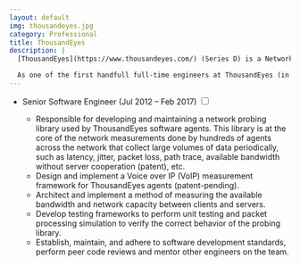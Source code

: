 ```yaml
---
layout: default
img: thousandeyes.jpg
category: Professional
title: ThousandEyes
description: |
  [ThousandEyes](https://www.thousandeyes.com/) (Series D) is a Network Performance Monitoring solution that provides visibility into the entire application service delivery chain for SaaS performance management, including internal and external network-level information paired with application and routing data. ThousandEyes is central to the global operations of the world’s largest and fastest growing brands, including Comcast, eBay, HP, 100+ of the Global 2000, 60+ of the Fortune 500, 5 of the 6 top US banks, and 20 of the 25 top SaaS companies (as of 2018).

  As one of the first handfull full-time engineers at ThousandEyes (in 2012), I was part of the core backend/R&D team that was responsible for the cross-platform software running on several thousands of network agents that make up the ThousandEyes monitoring network.
---
```


- Senior Software Engineer <span class="btn-xs">(Jul 2012 – Feb 2017)</span>
  <input type="checkbox" class="read-more-state" id="post-thousandeyes-1" />
  <label for="post-thousandeyes-1" class="btn-link btn-xs read-more-trigger"></label>
  <div class="read-more-target">
    <ul>
      <li>Responsible for developing and maintaining a network probing library used by ThousandEyes software agents. This library is at the core of the network measurements done by hundreds of agents across the network that collect large volumes of data periodically, such as latency, jitter, packet loss, path trace, available bandwidth without server cooperation (patent), etc.</li>
      <li>Design and implement a Voice over IP (VoIP) measurement framework for ThousandEyes agents (patent-pending).</li>
      <li>Architect and implement a method of measuring the available bandwidth and network capacity between clients and servers.</li>
      <li>Develop testing frameworks to perform unit testing and packet processing simulation to verify the correct behavior of the probing library.</li>
      <li>Establish, maintain, and adhere to software development standards, perform peer code reviews and mentor other engineers on the team.</li>
    </ul>
  </div>
